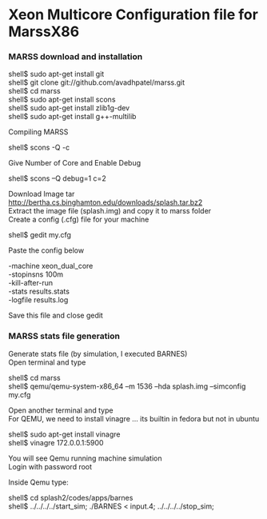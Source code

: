 # Xeon Multicore Configuration file for MarssX86

### MARSS download and installation

shell$	sudo apt-get install git <br/>
shell$ git clone git://github.com/avadhpatel/marss.git <br/>
shell$ cd marss <br/>
shell$ sudo apt-get install scons <br/>
shell$ sudo apt-get install zlib1g-dev <br/>
shell$ sudo apt-get install g++-multilib <br/>

Compiling MARSS <br/>

shell$ scons -Q -c <br/>

Give Number of Core and Enable Debug <br/>

shell$ scons –Q debug=1 c=2 <br/>

Download Image tar http://bertha.cs.binghamton.edu/downloads/splash.tar.bz2 <br/>
Extract the image file (splash.img) and copy it to marss folder <br/>
Create a config (.cfg) file for your machine <br/>
 
shell$ gedit my.cfg <br/>

Paste the config below <br/>

-machine xeon_dual_core <br/>
-stopinsns 100m <br/>
-kill-after-run <br/>
-stats results.stats <br/>
-logfile results.log <br/>

Save this file and close gedit <br/>

### MARSS stats file generation 

Generate stats file (by simulation, I executed BARNES) <br/>
Open terminal and type <br/>

shell$ cd marss <br/>
shell$ qemu/qemu-system-x86_64 –m 1536 –hda splash.img –simconfig my.cfg <br/>

Open another terminal and type  <br/>
For QEMU, we need to install vinagre … its builtin in fedora but not in ubuntu <br/>

shell$ sudo apt-get install vinagre <br/>
shell$ vinagre 172.0.0.1:5900 <br/>

You will see Qemu running machine simulation <br/>
Login with password root <br/>

Inside Qemu type: <br/>

shell$ cd splash2/codes/apps/barnes <br/>
shell$ ../../../../start_sim; ./BARNES < input.4; ../../../../stop_sim; <br/>
